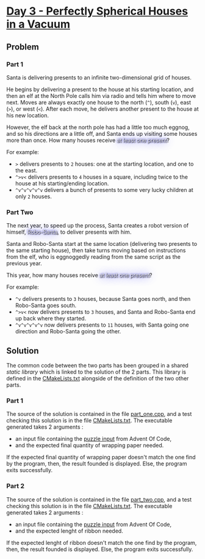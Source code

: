 # [Day 3 - Perfectly Spherical Houses in a Vacuum](https://adventofcode.com/2015/day/3)

## Problem

### Part 1

Santa is delivering presents to an infinite two-dimensional grid of houses.

He begins by delivering a present to the house at his starting location, and then an elf at the North Pole calls him via radio and tells him where to move next. Moves are always exactly one house to the north (`^`), south (`v`), east (`>`), or west (`<`). After each move, he delivers another present to the house at his new location.

However, the elf back at the north pole has had a little too much eggnog, and so his directions are a little off, and Santa ends up visiting some houses more than once. How many houses receive <span style="color:white;text-shadow: 1px 1px 2px black, 0 0 25px blue, 0 0 5px darkblue;">at least one present</span>?

For example:

- `>` delivers presents to `2` houses: one at the starting location, and one to the east.
- `^>v<` delivers presents to `4` houses in a square, including twice to the house at his starting/ending location.
- `^v^v^v^v^v` delivers a bunch of presents to some very lucky children at only `2` houses.

### Part Two

The next year, to speed up the process, Santa creates a robot version of himself, <span style="color:white;text-shadow: 1px 1px 2px black, 0 0 25px blue, 0 0 5px darkblue;">Robo-Santa</span>, to deliver presents with him.

Santa and Robo-Santa start at the same location (delivering two presents to the same starting house), then take turns moving based on instructions from the elf, who is eggnoggedly reading from the same script as the previous year.

This year, how many houses receive <span style="color:white;text-shadow: 1px 1px 2px black, 0 0 25px blue, 0 0 5px darkblue;">at least one present</span>?

For example:

- `^v` delivers presents to `3` houses, because Santa goes north, and then Robo-Santa goes south.
- `^>v<` now delivers presents to `3` houses, and Santa and Robo-Santa end up back where they started.
- `^v^v^v^v^v` now delivers presents to `11` houses, with Santa going one direction and Robo-Santa going the other.

## Solution

The common code between the two parts has been grouped in a shared *static library* which is linked to the solution of the 2 parts. This library is defined in the [CMakeLists.txt](CMakeLists.txt) alongside of the definition of the two other parts.

### Part 1

The source of the solution is contained in the file [part_one.cpp](src/part_one.cpp), and a test checking this solution is in the file [CMakeLists.txt](CMakeLists.txt).
The executable generated takes 2 arguments :
- an input file containing the [puzzle input](res/puzzle_input.txt) from Advent Of Code,
- and the expected final quantity of wrapping paper needed.

If the expected final quantity of wrapping paper doesn't match the one find by the program, then, the result founded is displayed.
Else, the program exits successfully.

### Part 2

The source of the solution is contained in the file [part_two.cpp](src/part_two.cpp), and a test checking this solution is in the file [CMakeLists.txt](CMakeLists.txt).
The executable generated takes 2 arguments :
- an input file containing the [puzzle input](res/puzzle_input.txt) from Advent Of Code,
- and the expected lenght of ribbon needed.

If the expected lenght of ribbon doesn't match the one find by the program, then, the result founded is displayed.
Else, the program exits successfully.
